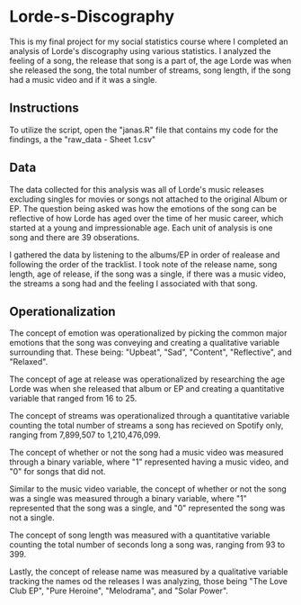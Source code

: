 # Lorde-s-Discography
This is my final project for my social statistics course where I completed an analysis of Lorde's discography using various statistics. I analyzed the feeling of a song, the release that song is a part of, the age Lorde was when she released the song, the total number of streams, song length, if the song had a music video and if it was a single.

## **Instructions**
To utilize the script, open the "janas.R" file that contains my code for the findings, a the "raw_data - Sheet 1.csv"


## **Data**
The data collected for this analysis was all of Lorde's music releases excluding singles for movies or songs not attached to the original Album or EP. The question being asked was how the emotions of the song can be reflective of how Lorde has aged over the time of her music career, which started at a young and impressionable age. Each unit of analysis is one song and there are 39 obserations.

I gathered the data by listening to the albums/EP in order of realease and following the order of the tracklist. I took note of the release name, song length, age of release, if the song was a single, if there was a music video, the streams a song had and the feeling I associated with that song. 


## **Operationalization**
The concept of emotion was operationalized by picking the common major emotions that the song was conveying and creating a qualitative variable surrounding that. These being: "Upbeat", "Sad", "Content", "Reflective", and "Relaxed". 

The concept of age at release was operationalized by researching the age Lorde was when she released that album or EP and creating a quantitative variable that ranged from 16 to 25.

The concept of streams was operationalized through a quantitative variable counting the total number of streams a song has recieved on Spotify only, ranging from 7,899,507 to 1,210,476,099. 

The concept of whether or not the song had a music video was measured through a binary variable, where "1" represented having a music video, and "0" for songs that did not.

Similar to the music video variable, the concept of whether or not the song was a single was measured through a binary variable, where "1" represented that the song was a single, and "0" represented the song was not a single.

The concept of song length was measured with a quantitative variable counting the total number of seconds long a song was, ranging from 93 to 399.

Lastly, the concept of release name was measured by a qualitative variable tracking the names od the releases I was analyzing, those being "The Love Club EP", "Pure Heroine", "Melodrama", and "Solar Power".
